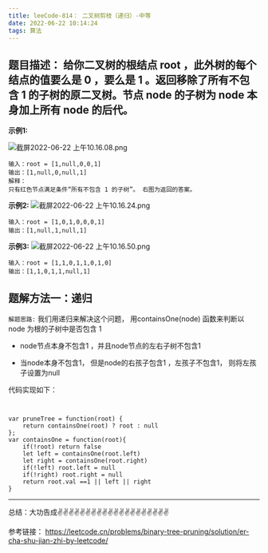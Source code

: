 ```yaml
---
title: leeCode-814： 二叉树剪枝（递归）-中等
date: 2022-06-22 10:14:24
tags: 算法
---
```


<meta name="referrer" content="no-referrer"/>


## 题目描述： 给你二叉树的根结点 root ，此外树的每个结点的值要么是 0 ，要么是 1 。返回移除了所有不包含 1 的子树的原二叉树。节点 node 的子树为 node 本身加上所有 node 的后代。



**示例1:**

![截屏2022-06-22 上午10.16.08.png](https://upload-images.jianshu.io/upload_images/11846892-4e8cbb4ed5602e55.png?imageMogr2/auto-orient/strip%7CimageView2/2/w/1240)

```
输入：root = [1,null,0,0,1]
输出：[1,null,0,null,1]
解释：
只有红色节点满足条件“所有不包含 1 的子树”。 右图为返回的答案。

```
**示例2:**
![截屏2022-06-22 上午10.16.24.png](https://upload-images.jianshu.io/upload_images/11846892-e488e8c1231cab4c.png?imageMogr2/auto-orient/strip%7CimageView2/2/w/1240)

```
输入：root = [1,0,1,0,0,0,1]
输出：[1,null,1,null,1]

```
**示例3:**
![截屏2022-06-22 上午10.16.50.png](https://upload-images.jianshu.io/upload_images/11846892-1324a3ebd53e82db.png?imageMogr2/auto-orient/strip%7CimageView2/2/w/1240)

```
输入：root = [1,1,0,1,1,0,1,0]
输出：[1,1,0,1,1,null,1]

```

## 题解方法一：递归

`解题思路:` 我们用递归来解决这个问题， 用containsOne(node) 函数来判断以 node 为根的子树中是否包含 1

* node节点本身不包含1 ，并且node节点的左右子树不包含1

* 当node本身不包含1， 但是node的右孩子包含1 ，左孩子不包含1， 则将左孩子设置为null

代码实现如下： 
```


var pruneTree = function(root) {
    return containsOne(root) ? root : null
};
var containsOne = function(root){
    if(!root) return false
    let left = containsOne(root.left)
    let right = containsOne(root.right)
    if(!left) root.left = null
    if(!right) root.right = null
    return root.val ==1 || left || right
}

```

 ---
总结：大功告成✌️✌️✌️✌️✌️✌️✌️✌️✌️✌️✌️✌️✌️✌️✌️✌️✌️✌️✌️✌️

参考链接：
https://leetcode.cn/problems/binary-tree-pruning/solution/er-cha-shu-jian-zhi-by-leetcode/











